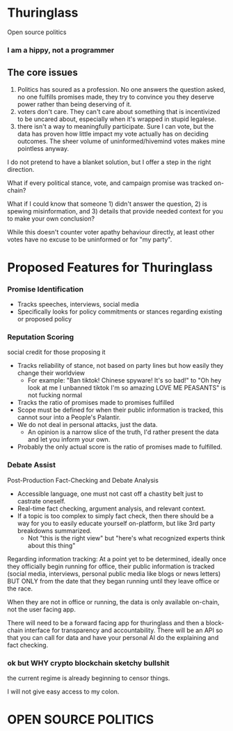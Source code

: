 # Thuringlass
Open source politics

### I am a hippy, not a programmer

## The core issues
1) Politics has soured as a profession. No one answers the question asked, no one fulfills promises made, they try to convince you they deserve power rather than being deserving of it.
2) voters don't care. They can't care about something that is incentivized to be uncared about, especially when it's wrapped in stupid legalese.
3) there isn't a way to meaningfully participate. Sure I can vote, but the data has proven how little impact my vote actually has on deciding outcomes. The sheer volume of uninformed/hivemind votes makes mine pointless anyway.

I do not pretend to have a blanket solution, but I offer a step in the right direction.

What if every political stance, vote, and campaign promise was tracked on-chain?

What if I could know that someone 1) didn't answer the question, 2) is spewing misinformation, and 3) details that provide needed context for you to make your own conclusion?

While this doesn't counter voter apathy behaviour directly, at least other votes have no excuse to be uninformed or for "my party".

# Proposed Features for Thuringlass

### Promise Identification
* Tracks speeches, interviews, social media
* Specifically looks for policy commitments or stances regarding existing or proposed policy

### Reputation Scoring
social credit for those proposing it
* Tracks reliability of stance, not based on party lines but how easily they change their worldview
  * For example: "Ban tiktok! Chinese spyware! It's so bad!" to "Oh hey look at me I unbanned tiktok I'm so amazing LOVE ME PEASANTS" is not fucking normal
* Tracks the ratio of promises made to promises fulfilled 
* Scope must be defined for when their public information is tracked, this cannot sour into a People's Palantir.
* We do not deal in personal attacks, just the data.
  * An opinion is a narrow slice of the truth, I'd rather present the data and let you inform your own.
* Probably the only actual score is the ratio of promises made to fulfilled.

### Debate Assist
Post-Production Fact-Checking and Debate Analysis
* Accessible language, one must not cast off a chastity belt just to castrate oneself.
* Real-time fact checking, argument analysis, and relevant context.
* If a topic is too complex to simply fact check, then there should be a way for you to easily educate yourself on-platform, but like 3rd party breakdowns summarized.
  * Not "this is the right view" but "here's what recognized experts think about this thing" 

Regarding information tracking:
At a point yet to be determined, ideally once they officially begin running for office, their public information is tracked (social media, interviews, personal public media like blogs or news letters) BUT ONLY from the date that they began running until they leave office or the race.

When they are not in office or running, the data is only available on-chain, not the user facing app.

There will need to be a forward facing app for thuringlass and then a block-chain interface for transparency and accountability. There will be an API so that you can call for data and have your personal AI do the explaining and fact checking.


### ok but WHY crypto blockchain sketchy bullshit
the current regime is already beginning to censor things.

I will not give easy access to my colon.

# OPEN SOURCE POLITICS
